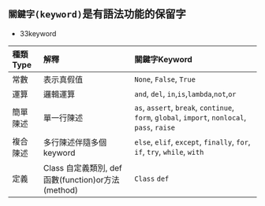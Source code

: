 ## `關鍵字(keyword)`是有語法功能的保留字

* 33keyword

種類Type |解釋| 關鍵字Keyword
:---|:---|:---
常數| 表示真假值| `None`, `False`, `True`
運算| 邏輯運算| `and`, `del`, `in`,`is`,`lambda`,`not`,`or`
簡單陳述| 單一行陳述| `as`, `assert`, `break`, `continue`, `form`, `global`, `import`, `nonlocal`, `pass`, `raise`
複合陳述| 多行陳述伴隨多個keyword| `else`, `elif`, `except`, `finally`, `for`, `if`, `try`, `while`, `with`
定義| Class 自定義類別, def 函數(function)or方法(method) | `Class` `def`
